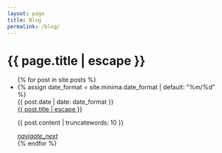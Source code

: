 ```yaml
---
layout: page
title: Blog
permalink: /blog/
---
```


<h1 class="page-title">{{ page.title | escape }}</h1>

<ul class="collection">
  {% for post in site.posts %}
    <li class="collection-item avatar">
      {% assign date_format = site.minima.date_format | default: "%m/%d" %}
      <div class="date-post">{{ post.date | date: date_format }}</div>
      <span class="title"><a class="post-link" href="{{ post.url | relative_url }}">{{ post.title | escape }}</a></span>
      <p>
        {{ post.content | truncatewords: 10 }}
      </p>
      <a href="{{ post.url | relative_url }}" class="secondary-content"><i class="material-icons">navigate_next</i></a>
    </li>
  {% endfor %}
</ul>
